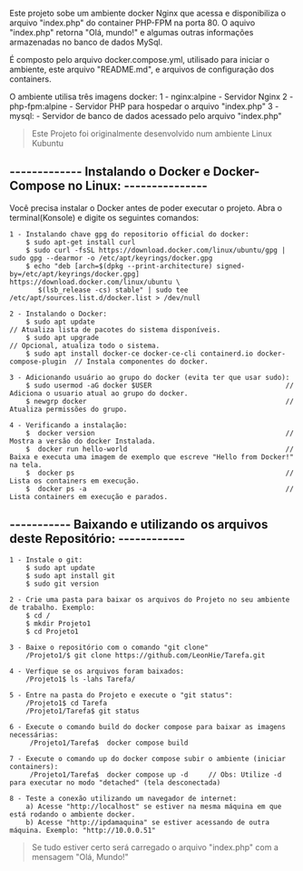  
  Este projeto sobe um ambiente docker Nginx que acessa e disponibiliza o arquivo "index.php" do container PHP-FPM na porta 80. 
 O aquivo "index.php" retorna "Olá, mundo!" e algumas outras informações armazenadas no banco de dados MySql.
 
  É composto pelo arquivo docker.compose.yml, utilisado para iniciar o ambiente, este arquivo "README.md", e arquivos de configuração dos containers.
 
  O ambiente utilisa três imagens docker:
 	1 - nginx:alpine		-	Servidor Nginx
	2 - php-fpm:alpine		-	Servidor PHP para hospedar o arquivo "index.php"
	3 - mysql:				-	Servidor de banco de dados acessado pelo arquivo "index.php"
 
 > Este Projeto foi originalmente desenvolvido num ambiente Linux Kubuntu

 
## -------------  Instalando o Docker e Docker-Compose no Linux:  ---------------
  Você precisa instalar o Docker antes de poder executar o projeto.
  Abra o terminal(Konsole) e digite os seguintes comandos:
 
	1 - Instalando chave gpg do repositorio official do docker:
		$ sudo apt-get install curl														
		$ sudo curl -fsSL https://download.docker.com/linux/ubuntu/gpg | sudo gpg --dearmor -o /etc/apt/keyrings/docker.gpg
		$ echo "deb [arch=$(dpkg --print-architecture) signed-by=/etc/apt/keyrings/docker.gpg] https://download.docker.com/linux/ubuntu \
	       $(lsb_release -cs) stable" | sudo tee /etc/apt/sources.list.d/docker.list > /dev/null

	2 - Instalando o Docker:
		$ sudo apt update																// Atualiza lista de pacotes do sistema disponíveis.
		$ sudo apt upgrade 																// Opcional, atualiza todo o sistema.
		$ sudo apt install docker-ce docker-ce-cli containerd.io docker-compose-plugin	// Instala componentes do docker.
	
	3 - Adicionando usuário ao grupo do docker (evita ter que usar sudo):
		$ sudo usermod -aG docker $USER									// Adiciona o usuario atual ao grupo do docker.
		$ newgrp docker													// Atualiza permissões do grupo.
	
	4 - Verificando a instalação:
		$  docker version												// Mostra a versão do docker Instalada.
		$  docker run hello-world										// Baixa e executa uma imagem de exemplo que escreve "Hello from Docker!" na tela.
		$  docker ps													// Lista os containers em execução.
		$  docker ps -a													// Lista containers em execução e parados.
		
	
## -----------   Baixando e utilizando os arquivos deste Repositório:  ------------
 
	1 - Instale o git:
		$ sudo apt update
		$ sudo apt install git
		$ sudo git version

	2 - Crie uma pasta para baixar os arquivos do Projeto no seu ambiente de trabalho. Exemplo:
		$ cd /
		$ mkdir Projeto1
		$ cd Projeto1
		
	3 - Baixe o repositório com o comando "git clone"
		/Projeto1/$ git clone https://github.com/LeonHie/Tarefa.git
		
	4 - Verfique se os arquivos foram baixados:
		/Projeto1$ ls -lahs Tarefa/
		
	5 -	Entre na pasta do Projeto e execute o "git status":
		/Projeto1$ cd Tarefa
		/Projeto1/Tarefa$ git status
		
	6 - Execute o comando build do docker compose para baixar as imagens necessárias:
		 /Projeto1/Tarefa$	docker compose build
		 
	7 - Execute o comando up do docker compose subir o ambiente (iniciar containers):
		 /Projeto1/Tarefa$	docker compose up -d     // Obs: Utilize -d para executar no modo "detached" (tela desconectada)
		 
	8 - Teste a conexão utilizando um navegador de internet:
		a) Acesse "http://localhost" se estiver na mesma máquina em que está rodando o ambiente docker.
		b) Acesse "http://ipdamaquina" se estiver acessando de outra máquina. Exemplo: "http://10.0.0.51" 
		
> Se tudo estiver certo será carregado o arquivo "index.php" com a mensagem "Olá, Mundo!"
		
		
	
		
		